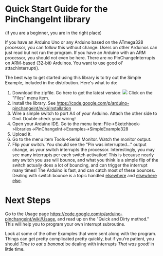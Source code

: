 # Quick Start Guide for the PinChangeInt library #
(if you are a beginner, you are in the right place)

If you have an Arduino Uno or any Arduino based on the ATmega328 processor, you can follow this without change. Users on other Arduinos can just read but not run the program. If you have an Arduino with an ARM processor, you should not even be here. There are no PinChangeInterrupts on ARM-based (32-bit) Arduinos. You want to use good ol' attachInterrupt().

The best way to get started using this library is to try out the Simple Example, included in the distribution. Here's what to do:
  1. Download the zipfile. Go here to get the latest version: <a href='https://bintray.com/greygnome/generic/PinChangeInt/_latestVersion'><img src='https://api.bintray.com/packages/greygnome/generic/PinChangeInt/images/download.png' /></a> Click on the "Files" menu item.
  1. Install the library. See https://code.google.com/p/arduino-pinchangeint/wiki/Installation
  1. Wire a simple switch to port A4 of your Arduino. Attach the other side to Gnd. Double check your wiring!
  1. Open your Arduino IDE. Go to the menu item: File->Sketchbook->libraries->PinChangeInt->Examples->SimpleExample328
  1. Upload it.
  1. Go to the menu item Tools->Serial Monitor. Watch the monitor output.
  1. Flip your switch. You should see the "Pin was interrupted..." output change, as your switch interrupts the processor. Interestingly, you may see many interrupts per each switch activation! This is because nearly any switch you use will bounce, and what you think is a simple flip of the switch actually does a lot of bouncing, and can trigger the interrupt many times! The Arduino is fast, and can catch most of these bounces. Dealing with switch bounce is a topic handled [elsewhere](https://www.pololu.com/docs/0J16/4) and [elsewhere else](https://github.com/GreyGnome/EnableInterrupt/blob/master/Interrupt%20Timing.pdf).

# Next Steps #
Go to the Usage page https://code.google.com/p/arduino-pinchangeint/wiki/Usage, and read up on the "Quick and Dirty method." This will help you to program your own interrupt subroutine.

Look at some of the other Examples that were sent along with the program. Things can get pretty complicated pretty quickly, but if you're patient, you should _Time to eat a banana!_ be dealing with interrupts _That was good!_ in little time.